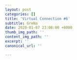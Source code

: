 ```yaml
---
layout: post
categories: []
title: 'Virtual Connection #6'
subtitle: GreNa
date: 2020-01-07 23:00:00 +0000
thumb_img_path: ''
content_img_path: ''
excerpt: ''
canonical_url: ''

---
```

